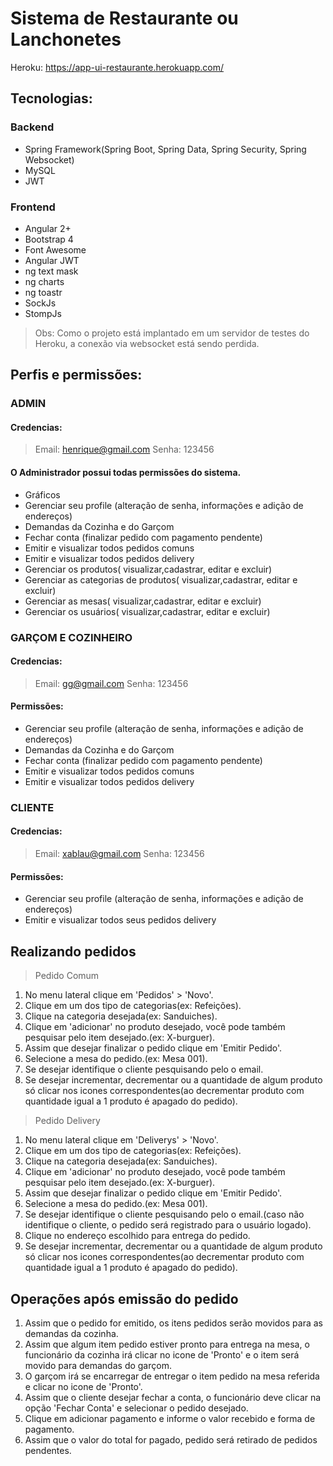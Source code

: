 # Sistema de Restaurante ou Lanchonetes
Heroku: https://app-ui-restaurante.herokuapp.com/
## Tecnologias:
### Backend
* Spring Framework(Spring Boot, Spring Data, Spring Security, Spring Websocket)
* MySQL
* JWT
### Frontend
* Angular 2+
* Bootstrap 4
* Font Awesome
* Angular JWT
* ng text mask
* ng charts
* ng toastr
* SockJs
* StompJs

>Obs: Como o projeto está implantado em um servidor de testes do Heroku, a conexão via websocket está sendo perdida.


## Perfis e permissões:
### ADMIN
#### Credencias:
>Email: henrique@gmail.com
>Senha: 123456

#### O Administrador possui todas permissões do sistema.
* Gráficos 
* Gerenciar seu profile (alteração de senha, informações e adição de endereços)
* Demandas da Cozinha e do Garçom
* Fechar conta (finalizar pedido com pagamento pendente)
* Emitir e visualizar todos pedidos comuns
* Emitir e visualizar todos pedidos delivery
* Gerenciar os produtos( visualizar,cadastrar, editar e excluir)
* Gerenciar as categorias de produtos( visualizar,cadastrar, editar e excluir)
* Gerenciar as mesas( visualizar,cadastrar, editar e excluir)
* Gerenciar os usuários( visualizar,cadastrar, editar e excluir)

### GARÇOM E COZINHEIRO
#### Credencias:
>Email: gg@gmail.com
>Senha: 123456
#### Permissões: 
* Gerenciar seu profile (alteração de senha, informações e adição de endereços)
* Demandas da Cozinha e do Garçom
* Fechar conta (finalizar pedido com pagamento pendente)
* Emitir e visualizar todos pedidos comuns
* Emitir e visualizar todos pedidos delivery


### CLIENTE
#### Credencias:
>Email: xablau@gmail.com
>Senha: 123456
#### Permissões: 
* Gerenciar seu profile (alteração de senha, informações e adição de endereços)
* Emitir e visualizar todos seus pedidos delivery

## Realizando pedidos

>Pedido Comum
1. No menu lateral clique em 'Pedidos' > 'Novo'.
2. Clique em um dos tipo de categorias(ex: Refeições).
3. Clique na categoria desejada(ex: Sanduiches).
4. Clique em 'adicionar' no produto desejado, você pode também pesquisar pelo item desejado.(ex: X-burguer).
5. Assim que desejar finalizar o pedido clique em 'Emitir Pedido'.
6. Selecione a mesa do pedido.(ex: Mesa 001).
7. Se desejar identifique o cliente pesquisando pelo o email.
8. Se desejar incrementar, decrementar ou a quantidade de algum produto só clicar nos icones correspondentes(ao decrementar produto com quantidade igual a 1 produto é apagado do pedido).

>Pedido Delivery
1. No menu lateral clique em 'Deliverys' > 'Novo'.
2. Clique em um dos tipo de categorias(ex: Refeições).
3. Clique na categoria desejada(ex: Sanduiches).
4. Clique em 'adicionar' no produto desejado, você pode também pesquisar pelo item desejado.(ex: X-burguer).
5. Assim que desejar finalizar o pedido clique em 'Emitir Pedido'.
6. Selecione a mesa do pedido.(ex: Mesa 001).
7. Se desejar identifique o cliente pesquisando pelo o email.(caso não identifique o cliente, o pedido será registrado para o usuário logado).
8. Clique no endereço escolhido para entrega do pedido.
9. Se desejar incrementar, decrementar ou a quantidade de algum produto só clicar nos icones correspondentes(ao decrementar produto com quantidade igual a 1 produto é apagado do pedido).

## Operações após emissão do pedido

1. Assim que o pedido for emitido, os itens pedidos serão movidos para as demandas da cozinha.
2. Assim que algum item pedido estiver pronto para entrega na mesa, o funcionário da cozinha irá clicar no icone de 'Pronto' e o item será movido para demandas do garçom.
3. O garçom irá se encarregar de entregar o item pedido na mesa referida e clicar no icone de 'Pronto'.
4. Assim que o cliente desejar fechar a conta, o funcionário deve clicar na opção 'Fechar Conta' e selecionar o pedido desejado.
5. Clique em adicionar pagamento e informe o valor recebido e forma de pagamento.
6. Assim que o valor do total for pagado, pedido será retirado de pedidos pendentes.



